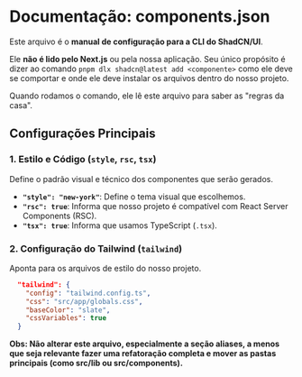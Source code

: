 # Documentação: components.json

Este arquivo é o **manual de configuração para a CLI do ShadCN/UI**.

Ele **não é lido pelo Next.js** ou pela nossa aplicação. Seu único propósito é dizer ao comando `pnpm dlx shadcn@latest add <componente>` como ele deve se comportar e onde ele deve instalar os arquivos dentro do nosso projeto.

Quando rodamos o comando, ele lê este arquivo para saber as "regras da casa".

## Configurações Principais

### 1. Estilo e Código (`style`, `rsc`, `tsx`)

Define o padrão visual e técnico dos componentes que serão gerados.

- **`"style": "new-york"`**: Define o tema visual que escolhemos.
- **`"rsc": true`**: Informa que nosso projeto é compatível com React Server Components (RSC).
- **`"tsx": true`**: Informa que usamos TypeScript (`.tsx`).

### 2. Configuração do Tailwind (`tailwind`)

Aponta para os arquivos de estilo do nosso projeto.

```json
  "tailwind": {
    "config": "tailwind.config.ts",
    "css": "src/app/globals.css",
    "baseColor": "slate",
    "cssVariables": true
  }
```

**Obs: Não alterar este arquivo, especialmente a seção aliases, a menos que seja relevante fazer uma refatoração completa e mover as pastas principais (como src/lib ou src/components).**
